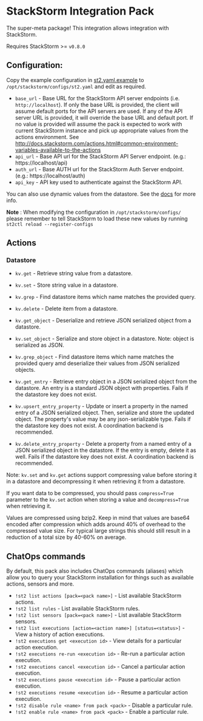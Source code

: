 # StackStorm Integration Pack

The super-meta package! This integration allows integration with StackStorm.

Requires StackStorm >= `v0.8.0`

## Configuration:

Copy the example configuration in [st2.yaml.example](./st2.yaml.example)
to `/opt/stackstorm/configs/st2.yaml` and edit as required.

* `base_url` - Base URL for the StackStorm API server endpoints (i.e.
  ``http://localhost``). If only the base URL is provided, the client will
  assume default ports for the API servers are used. If any of the API server
  URL is provided, it will override the base URL and default port. If no value
  is provided will assume the pack is expected to work with current StackStorm
  instance and pick up appropriate values from the actions environment. See
  http://docs.stackstorm.com/actions.html#common-environment-variables-available-to-the-actions
* `api_url` - Base API url for the StackStorm API Server endpoint. (e.g.: https://localhost/api)
* `auth_url` - Base AUTH url for the StackStorm Auth Server endpoint. (e.g.: https://localhost/auth)
* `api_key` - API key used to authenticate against the StackStorm API.

You can also use dynamic values from the datastore. See the
[docs](https://docs.stackstorm.com/reference/pack_configs.html) for more info.

**Note** : When modifying the configuration in `/opt/stackstorm/configs/` please
           remember to tell StackStorm to load these new values by running
           `st2ctl reload --register-configs`

## Actions

### Datastore

* ``kv.get`` - Retrieve string value from a datastore.
* ``kv.set`` - Store string value in a datastore.
* ``kv.grep`` - Find datastore items which name matches the provided query.
* ``kv.delete`` - Delete item from a datastore.

* ``kv.get_object`` - Deserialize and retrieve JSON serialized object from a
  datastore.
* ``kv.set_object`` - Serialize and store object in a datastore. Note: object
  is serialized as JSON.
* ``kv.grep_object`` - Find datastore items which name matches the provided query
  amd deserialize their values from JSON serialized objects.
  
* ``kv.get_entry`` - Retrieve entry object in a JSON serialized object from the
  datastore. An entry is a standard JSON object with properties.
  Fails if the datastore key does not exist.
* ``kv.upsert_entry_property`` - Update or insert a property in the named entry
  of a JSON serialized object. Then, serialize and store the updated object.
  The property's value may be any json-serializable type.
  Fails if the datastore key does not exist. A coordination backend is recommended.
* ``kv.delete_entry_property`` - Delete a property from a named entry of a JSON
  serialized object in the datastore. If the entry is empty, delete it as well.
  Fails if the datastore key does not exist. A coordination backend is recommended.

Note: ``kv.set`` and ``kv.get`` actions support compressing value before
storing it in a datastore and decompressing it when retrieving it from
a datastore.

If you want data to be compressed, you should pass ``compress=True``
parameter to the ``kv.set`` action when storing a value and ``decompress=True``
when retrieving it.

Values are compressed using bzip2. Keep in mind that values are base64 encoded
after compression which adds around 40% of overhead to the compressed value
size. For typical large strings this should still result in a reduction of
a total size by 40-60% on average.

## ChatOps commands

By default, this pack also includes ChatOps commands (aliases) which allow you
to query your StackStorm installation for things such as available actions,
sensors and more.

* ``!st2 list actions [pack=<pack name>]`` - List available StackStorm actions.
* ``!st2 list rules`` - List available StackStorm rules.
* ``!st2 list sensors [pack=<pack name>]`` - List available StackStorm sensors.
* ``!st2 list executions [action=<action name>] [status=<status>]`` - View a
  history of action executions.
* ``!st2 executions get <execution id>`` - View details for a particular
  action execution.
* ``!st2 executions re-run <execution id>`` - Re-run a particular action
  execution.
* ``!st2 executions cancel <execution id>`` - Cancel a particular action
  execution.
* ``!st2 executions pause <execution id>`` - Pause a particular action
  execution.
* ``!st2 executions resume <execution id>`` - Resume a particular action
  execution.
* ``!st2 disable rule <name> from pack <pack>`` - Disable a particular rule.
* ``!st2 enable rule <name> from pack <pack>`` - Enable a particular rule.
